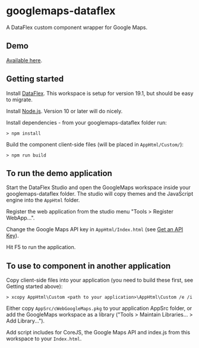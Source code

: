 # googlemaps-dataflex

A DataFlex custom component wrapper for Google Maps.

## Demo

[Available here](https://www.kruse-net.dk/googlemaps/).

## Getting started

Install [DataFlex](https://www.dataaccess.com/download/dfstudio/). This workspace is setup for version 19.1, but should be easy to migrate.

Install [Node.js](https://nodejs.org/). Version 10 or later will do nicely.

Install dependencies - from your googlemaps-dataflex folder run:

    > npm install

Build the component client-side files (will be placed in `AppHtml/Custom/`):

    > npm run build

## To run the demo application

Start the DataFlex Studio and open the GoogleMaps workspace inside your googlemaps-dataflex folder. The studio will copy themes and the JavaScript engine into the `AppHtml` folder.

Register the web application from the studio menu "Tools > Register WebApp...".

Change the Google Maps API key in `AppHtml/Index.html` (see [Get an API Key](https://developers.google.com/maps/documentation/javascript/get-api-key)).

Hit F5 to run the application.

## To use to component in another application

Copy client-side files into your application (you need to build these first, see Getting started above):

    > xcopy AppHtml\Custom <path to your application>\AppHtml\Custom /e /i

Either copy `AppSrc/cWebGoogleMaps.pkg` to your application AppSrc folder, or add the GoogleMaps workspace as a library ("Tools > Maintain Libraries... > Add Library...").

Add script includes for CoreJS, the Google Maps API and index.js from this workspace to your `Index.html`.